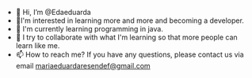 - 👋 Hi, I’m @Edaeduarda
- 👀I'm interested in learning more and more and becoming a developer.
- 🌱 I'm currently learning programming in java.
- 💞️ I try to collaborate with what I'm learning so that more people can learn like me.
- 📫 How to reach me? If you have any questions, please contact us via email mariaeduardaresendef@gmail.com

<!---
Edaeduarda/Edaeduarda is a ✨ special ✨ repository because its `README.md` (this file) appears on your GitHub profile.
You can click the Preview link to take a look at your changes.
--->
